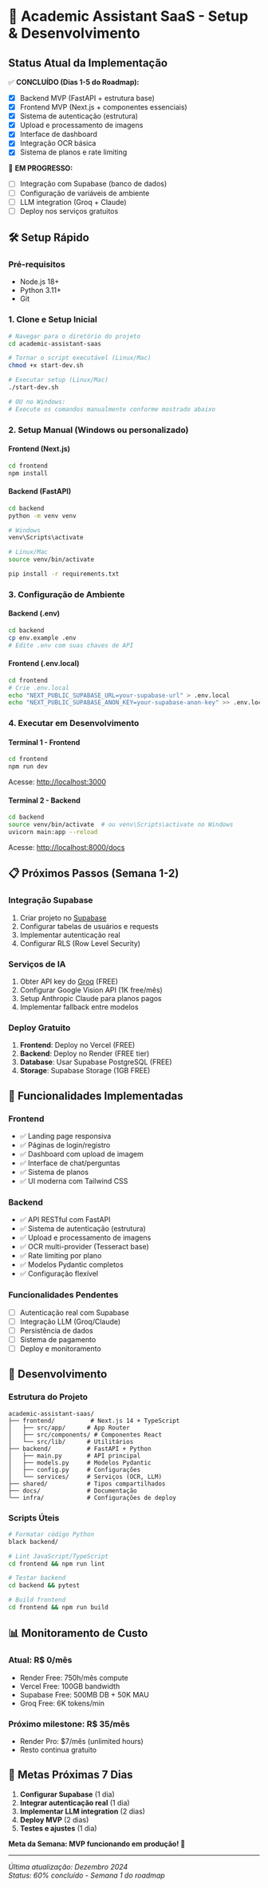# 🚀 Academic Assistant SaaS - Setup & Desenvolvimento

## Status Atual da Implementação

✅ **CONCLUÍDO (Dias 1-5 do Roadmap):**

- [x] Backend MVP (FastAPI + estrutura base)
- [x] Frontend MVP (Next.js + componentes essenciais)
- [x] Sistema de autenticação (estrutura)
- [x] Upload e processamento de imagens
- [x] Interface de dashboard
- [x] Integração OCR básica
- [x] Sistema de planos e rate limiting

🔄 **EM PROGRESSO:**

- [ ] Integração com Supabase (banco de dados)
- [ ] Configuração de variáveis de ambiente
- [ ] LLM integration (Groq + Claude)
- [ ] Deploy nos serviços gratuitos

## 🛠️ Setup Rápido

### Pré-requisitos

- Node.js 18+
- Python 3.11+
- Git

### 1. Clone e Setup Inicial

```bash
# Navegar para o diretório do projeto
cd academic-assistant-saas

# Tornar o script executável (Linux/Mac)
chmod +x start-dev.sh

# Executar setup (Linux/Mac)
./start-dev.sh

# OU no Windows:
# Execute os comandos manualmente conforme mostrado abaixo
```

### 2. Setup Manual (Windows ou personalizado)

#### Frontend (Next.js)

```bash
cd frontend
npm install
```

#### Backend (FastAPI)

```bash
cd backend
python -m venv venv

# Windows
venv\Scripts\activate

# Linux/Mac
source venv/bin/activate

pip install -r requirements.txt
```

### 3. Configuração de Ambiente

#### Backend (.env)

```bash
cd backend
cp env.example .env
# Edite .env com suas chaves de API
```

#### Frontend (.env.local)

```bash
cd frontend
# Crie .env.local
echo "NEXT_PUBLIC_SUPABASE_URL=your-supabase-url" > .env.local
echo "NEXT_PUBLIC_SUPABASE_ANON_KEY=your-supabase-anon-key" >> .env.local
```

### 4. Executar em Desenvolvimento

#### Terminal 1 - Frontend

```bash
cd frontend
npm run dev
```

Acesse: <http://localhost:3000>

#### Terminal 2 - Backend

```bash
cd backend
source venv/bin/activate  # ou venv\Scripts\activate no Windows
uvicorn main:app --reload
```

Acesse: <http://localhost:8000/docs>

## 📋 Próximos Passos (Semana 1-2)

### Integração Supabase

1. Criar projeto no [Supabase](https://supabase.com)
2. Configurar tabelas de usuários e requests
3. Implementar autenticação real
4. Configurar RLS (Row Level Security)

### Serviços de IA

1. Obter API key do [Groq](https://groq.com) (FREE)
2. Configurar Google Vision API (1K free/mês)
3. Setup Anthropic Claude para planos pagos
4. Implementar fallback entre modelos

### Deploy Gratuito

1. **Frontend**: Deploy no Vercel (FREE)
2. **Backend**: Deploy no Render (FREE tier)
3. **Database**: Usar Supabase PostgreSQL (FREE)
4. **Storage**: Supabase Storage (1GB FREE)

## 🎯 Funcionalidades Implementadas

### Frontend

- ✅ Landing page responsiva
- ✅ Páginas de login/registro
- ✅ Dashboard com upload de imagem
- ✅ Interface de chat/perguntas
- ✅ Sistema de planos
- ✅ UI moderna com Tailwind CSS

### Backend

- ✅ API RESTful com FastAPI
- ✅ Sistema de autenticação (estrutura)
- ✅ Upload e processamento de imagens
- ✅ OCR multi-provider (Tesseract base)
- ✅ Rate limiting por plano
- ✅ Modelos Pydantic completos
- ✅ Configuração flexível

### Funcionalidades Pendentes

- [ ] Autenticação real com Supabase
- [ ] Integração LLM (Groq/Claude)
- [ ] Persistência de dados
- [ ] Sistema de pagamento
- [ ] Deploy e monitoramento

## 🔧 Desenvolvimento

### Estrutura do Projeto

```
academic-assistant-saas/
├── frontend/          # Next.js 14 + TypeScript
│   ├── src/app/      # App Router
│   ├── src/components/ # Componentes React
│   └── src/lib/      # Utilitários
├── backend/          # FastAPI + Python
│   ├── main.py       # API principal
│   ├── models.py     # Modelos Pydantic
│   ├── config.py     # Configurações
│   └── services/     # Serviços (OCR, LLM)
├── shared/           # Tipos compartilhados
├── docs/             # Documentação
└── infra/            # Configurações de deploy
```

### Scripts Úteis

```bash
# Formatar código Python
black backend/

# Lint JavaScript/TypeScript
cd frontend && npm run lint

# Testar backend
cd backend && pytest

# Build frontend
cd frontend && npm run build
```

## 📊 Monitoramento de Custo

### Atual: R$ 0/mês

- Render Free: 750h/mês compute
- Vercel Free: 100GB bandwidth
- Supabase Free: 500MB DB + 50K MAU
- Groq Free: 6K tokens/min

### Próximo milestone: R$ 35/mês

- Render Pro: $7/mês (unlimited hours)
- Resto continua gratuito

## 🎯 Metas Próximas 7 Dias

1. **Configurar Supabase** (1 dia)
2. **Integrar autenticação real** (1 dia)
3. **Implementar LLM integration** (2 dias)
4. **Deploy MVP** (2 dias)
5. **Testes e ajustes** (1 dia)

**Meta da Semana: MVP funcionando em produção! 🚀**

---

*Última atualização: Dezembro 2024*  
*Status: 60% concluído - Semana 1 do roadmap*
